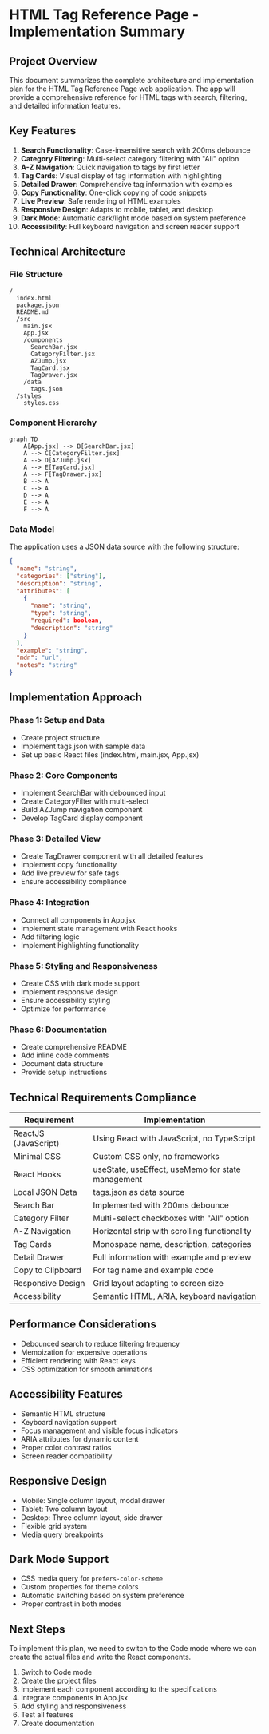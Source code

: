 # HTML Tag Reference Page - Implementation Summary

## Project Overview
This document summarizes the complete architecture and implementation plan for the HTML Tag Reference Page web application. The app will provide a comprehensive reference for HTML tags with search, filtering, and detailed information features.

## Key Features
1. **Search Functionality**: Case-insensitive search with 200ms debounce
2. **Category Filtering**: Multi-select category filtering with "All" option
3. **A-Z Navigation**: Quick navigation to tags by first letter
4. **Tag Cards**: Visual display of tag information with highlighting
5. **Detailed Drawer**: Comprehensive tag information with examples
6. **Copy Functionality**: One-click copying of code snippets
7. **Live Preview**: Safe rendering of HTML examples
8. **Responsive Design**: Adapts to mobile, tablet, and desktop
9. **Dark Mode**: Automatic dark/light mode based on system preference
10. **Accessibility**: Full keyboard navigation and screen reader support

## Technical Architecture

### File Structure
```
/
  index.html
  package.json
  README.md
  /src
    main.jsx
    App.jsx
    /components
      SearchBar.jsx
      CategoryFilter.jsx
      AZJump.jsx
      TagCard.jsx
      TagDrawer.jsx
    /data
      tags.json
  /styles
    styles.css
```

### Component Hierarchy
```mermaid
graph TD
    A[App.jsx] --> B[SearchBar.jsx]
    A --> C[CategoryFilter.jsx]
    A --> D[AZJump.jsx]
    A --> E[TagCard.jsx]
    A --> F[TagDrawer.jsx]
    B --> A
    C --> A
    D --> A
    E --> A
    F --> A
```

### Data Model
The application uses a JSON data source with the following structure:
```json
{
  "name": "string",
  "categories": ["string"],
  "description": "string",
  "attributes": [
    {
      "name": "string",
      "type": "string",
      "required": boolean,
      "description": "string"
    }
  ],
  "example": "string",
  "mdn": "url",
  "notes": "string"
}
```

## Implementation Approach

### Phase 1: Setup and Data
- Create project structure
- Implement tags.json with sample data
- Set up basic React files (index.html, main.jsx, App.jsx)

### Phase 2: Core Components
- Implement SearchBar with debounced input
- Create CategoryFilter with multi-select
- Build AZJump navigation component
- Develop TagCard display component

### Phase 3: Detailed View
- Create TagDrawer component with all detailed features
- Implement copy functionality
- Add live preview for safe tags
- Ensure accessibility compliance

### Phase 4: Integration
- Connect all components in App.jsx
- Implement state management with React hooks
- Add filtering logic
- Implement highlighting functionality

### Phase 5: Styling and Responsiveness
- Create CSS with dark mode support
- Implement responsive design
- Ensure accessibility styling
- Optimize for performance

### Phase 6: Documentation
- Create comprehensive README
- Add inline code comments
- Document data structure
- Provide setup instructions

## Technical Requirements Compliance

| Requirement | Implementation |
|-------------|----------------|
| ReactJS (JavaScript) | Using React with JavaScript, no TypeScript |
| Minimal CSS | Custom CSS only, no frameworks |
| React Hooks | useState, useEffect, useMemo for state management |
| Local JSON Data | tags.json as data source |
| Search Bar | Implemented with 200ms debounce |
| Category Filter | Multi-select checkboxes with "All" option |
| A-Z Navigation | Horizontal strip with scrolling functionality |
| Tag Cards | Monospace name, description, categories |
| Detail Drawer | Full information with example and preview |
| Copy to Clipboard | For tag name and example code |
| Responsive Design | Grid layout adapting to screen size |
| Accessibility | Semantic HTML, ARIA, keyboard navigation |

## Performance Considerations
- Debounced search to reduce filtering frequency
- Memoization for expensive operations
- Efficient rendering with React keys
- CSS optimization for smooth animations

## Accessibility Features
- Semantic HTML structure
- Keyboard navigation support
- Focus management and visible focus indicators
- ARIA attributes for dynamic content
- Proper color contrast ratios
- Screen reader compatibility

## Responsive Design
- Mobile: Single column layout, modal drawer
- Tablet: Two column layout
- Desktop: Three column layout, side drawer
- Flexible grid system
- Media query breakpoints

## Dark Mode Support
- CSS media query for `prefers-color-scheme`
- Custom properties for theme colors
- Automatic switching based on system preference
- Proper contrast in both modes

## Next Steps
To implement this plan, we need to switch to the Code mode where we can create the actual files and write the React components.

1. Switch to Code mode
2. Create the project files
3. Implement each component according to the specifications
4. Integrate components in App.jsx
5. Add styling and responsiveness
6. Test all features
7. Create documentation
</content>